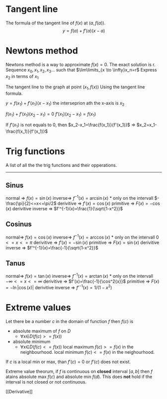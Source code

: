 # Tangent line
The formula of the tangent line of $f(x)$ at $(a,f(a))$. 
$$y=f(a)+f'(a)(x-a)$$
# Newtons method
Newtons method is a way to approximate $f(x)=0$. 
The exact solution is r. 
Sequence $x_0,x_1,x_2,x_3$... 
such that $\lim\limits_{x \to \infty}x_n=r$
Express $x_2$ in terms of $x_1$

The tangent line to the graph at point $(x_1,f(x))$
Using the tangent line formula. 

$y=f(x_1)+f'(x_1)(x-x_1)$
the interseprion ath the x-axis is $x_2$

$f(x_1)+f'(x_1)(x_2-x_1)=0$
$f'(x_1)(x_2-x_1)=f(x_1)$

If $f'(x_1)$ is not equals to 0, then $x_2-x_1=\frac{f(x_1)}{f'(x_1)}$ => $x_2=x_1-\frac{f(x_1)}{f'(x_1)}$

# Trig functions
A list of all the the trig functions and their opperations. 
____

## Sinus
normal =>           $f(x)=\sin(x)$
inverse=>           $f^{-1}(x)=\arcsin(x)$
		* only on the intervall $-\frac{\pi}{2}<=x<=\pi/2$
derivitive =>      $f'(x)=\cos(x)$
primitive =>      $F(x)=-\cos(x)$
derivitive inverse => $f'^{-1}(x)=\frac{1}{\sqrt{1-x^2}}$
## Cosinus
normal=>           $f(x)=\cos(x)$
inverse=>           $f^{-1}(x)=\arccos(x)$
		* only on the intervall $0<=x<=\pi$
derivitive =>      $f'(x)=-\sin(x)$
primitive =>      $F(x)=\sin(x)$
derivitive inverse => $f'^{-1}(x)=\frac{-1}{\sqrt{1-x^2}}$
## Tanus
normal=>           $f(x)=\tan(x)$
inverse=>           $f^{-1}(x)=\arctan(x)$
		* only on the intervall $-\infty<=x<=\infty$
derivitive =>      $f'(x)=\frac{-1}{\cos^2{x}}$
primitive =>      $F(x)=-\ln|\cos(x)|$
derivitive inverse => $f'^{-1}(x)=1/(1-x^2)$

# Extreme values
Let there be a number $c$ in the domain of function $f$ then $f(c)$ is 
* absolute maximum of $f$ on $D$ 
	* ∀x∈$D$($f(c)>=f(x)$)
* absolute minimum
	* ∀x∈$D$($f(c)<=f(x)$)
local maximum $f(c)>=f(x)$ in the neighbourhood. 
local minimum $f(c)<=f(x)$ in the neighourhood. 

If $c$ is a local min or max, than $f'(c)=0$ or $f'(c)$ does not exist. 

Extreme value theorum, if $f$ is continuous on **closed** interval $[a,b]$ then $f$ atains absolute max $f(c)$ and absolute min $f(d)$. This does **not** hold if the interval is not closed or not continuous. 

[[Derivative]]

